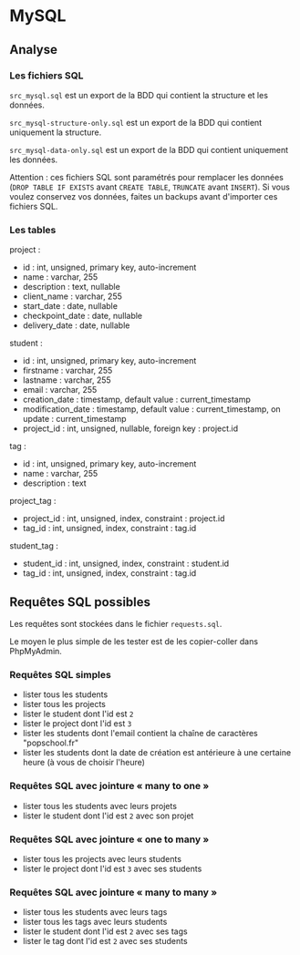# MySQL

## Analyse

### Les fichiers SQL

`src_mysql.sql` est un export de la BDD qui contient la structure et les données.

`src_mysql-structure-only.sql` est un export de la BDD qui contient uniquement la structure.

`src_mysql-data-only.sql` est un export de la BDD qui contient uniquement les données.

Attention : ces fichiers SQL sont paramétrés pour remplacer les données (`DROP TABLE IF EXISTS` avant `CREATE TABLE`, `TRUNCATE` avant `INSERT`).
Si vous voulez conservez vos données, faites un backups avant d'importer ces fichiers SQL.

### Les tables

project :

- id : int, unsigned, primary key, auto-increment
- name : varchar, 255
- description : text, nullable
- client_name : varchar, 255
- start_date : date, nullable
- checkpoint_date : date, nullable
- delivery_date : date, nullable

student :

- id : int, unsigned, primary key, auto-increment
- firstname : varchar, 255
- lastname : varchar, 255
- email : varchar, 255
- creation_date : timestamp, default value : current_timestamp
- modification_date : timestamp, default value : current_timestamp, on update : current_timestamp
- project_id : int, unsigned, nullable, foreign key : project.id

tag :

- id : int, unsigned, primary key, auto-increment
- name : varchar, 255
- description : text

project_tag :

- project_id : int, unsigned, index, constraint : project.id
- tag_id : int, unsigned, index, constraint : tag.id

student_tag :

- student_id : int, unsigned, index, constraint : student.id
- tag_id : int, unsigned, index, constraint : tag.id

## Requêtes SQL possibles

Les requêtes sont stockées dans le fichier `requests.sql`.

Le moyen le plus simple de les tester est de les copier-coller dans PhpMyAdmin.

### Requêtes SQL simples

- lister tous les students
- lister tous les projects
- lister le student dont l'id est `2`
- lister le project dont l'id est `3`
- lister les students dont l'email contient la chaîne de caractères "popschool.fr"
- lister les students dont la date de création est antérieure à une certaine heure (à vous de choisir l'heure)

### Requêtes SQL avec jointure « many to one »

- lister tous les students avec leurs projets
- lister le student dont l'id est `2` avec son projet

### Requêtes SQL avec jointure « one to many »

- lister tous les projects avec leurs students
- lister le project dont l'id est `3` avec ses students

### Requêtes SQL avec jointure « many to many »

- lister tous les students avec leurs tags
- lister tous les tags avec leurs students
- lister le student dont l'id est `2` avec ses tags
- lister le tag dont l'id est `2` avec ses students

